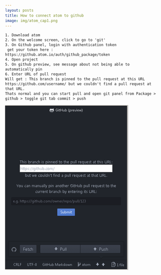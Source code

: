 ```yaml
---
layout: posts
title: How to connect atom to github
image: img/atom_cap1.png
---
```


    1. Download atom
    2. On the welcome screen, click to go to 'git'
    3. On Github panel, login with authentication token
     get your token here : https://github.atom.io/auth/github_package/token
    4. Open project
    5. On github preview, see message about not being able to automatically pin
    6. Enter URL of pull request
    Will get : This branch is pinned to the pull request at this URL https://github.com/username/ but we couldn't find a pull request at that URL.
    Thats normal and you can start pull and open git panel from Package > github > toggle git tab commit > push

![atom_cap1](/posts/img/atom_cap1.png)
